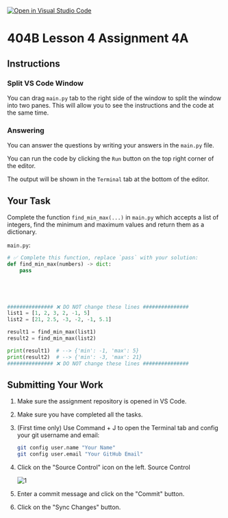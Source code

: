 [![Open in Visual Studio Code](https://classroom.github.com/assets/open-in-vscode-2e0aaae1b6195c2367325f4f02e2d04e9abb55f0b24a779b69b11b9e10269abc.svg)](https://classroom.github.com/online_ide?assignment_repo_id=18340828&assignment_repo_type=AssignmentRepo)
# 404B Lesson 4 Assignment 4A

## Instructions

### Split VS Code Window

You can drag `main.py` tab to the right side of the window to split the window into two panes. This will allow you to see the instructions and the code at the same time.

### Answering

You can answer the questions by writing your answers in the `main.py` file.

You can run the code by clicking the `Run` button on the top right corner of the editor.

The output will be shown in the `Terminal` tab at the bottom of the editor.

## Your Task

Complete the function `find_min_max(...)` in `main.py` which accepts a list of integers, find the minimum and maximum values and return them as a dictionary.

`main.py`:

```python
# ✅ Complete this function, replace `pass` with your solution:
def find_min_max(numbers) -> dict:
    pass





############### ❌ DO NOT change these lines ###############
list1 = [1, 2, 3, 2, -1, 5]
list2 = [21, 2.5, -3, -2, -1, 5.1]

result1 = find_min_max(list1)
result2 = find_min_max(list2)

print(result1)  # --> {'min': -1, 'max': 5}
print(result2)  # --> {'min': -3, 'max': 21}
############### ❌ DO NOT change these lines ###############
```

## Submitting Your Work

1. Make sure the assignment repository is opened in VS Code.

2. Make sure you have completed all the tasks.

3. (First time only)
Use Command + J to open the Terminal tab and config your git username and email:

    ```bash
    git config user.name "Your Name"
    git config user.email "Your GitHub Email"
    ```

4. Click on the "Source Control" icon on the left. Source Control

    ![1](https://github.com/BlueinnoClassroom/404B-L2.1-Template/assets/155412668/2c31026e-c14d-484f-bb9e-dc87189a0216)

5. Enter a commit message and click on the "Commit" button.

6. Click on the "Sync Changes" button.
